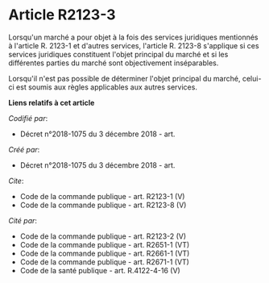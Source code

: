 # Article R2123-3

Lorsqu'un marché a pour objet à la fois des services juridiques mentionnés à l'article R. 2123-1 et d'autres services,
l'article R. 2123-8 s'applique si ces services juridiques constituent l'objet principal du marché et si les différentes
parties du marché sont objectivement inséparables. 

Lorsqu'il n'est pas possible de déterminer l'objet principal du marché, celui-ci est soumis aux règles applicables aux autres
services.

**Liens relatifs à cet article**

_Codifié par_:

  - Décret n°2018-1075 du 3 décembre 2018 - art.

_Créé par_:

  - Décret n°2018-1075 du 3 décembre 2018 - art.

_Cite_:

  - Code de la commande publique - art. R2123-1 (V)
  - Code de la commande publique - art. R2123-8 (V)

_Cité par_:

  - Code de la commande publique - art. R2123-2 (V)
  - Code de la commande publique - art. R2651-1 (VT)
  - Code de la commande publique - art. R2661-1 (VT)
  - Code de la commande publique - art. R2671-1 (VT)
  - Code de la santé publique - art. R.4122-4-16 (V)
